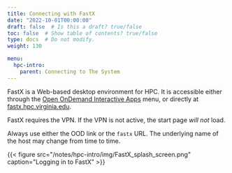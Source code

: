 ```yaml
---
title: Connecting with FastX
date: "2022-10-01T00:00:00"
draft: false  # Is this a draft? true/false
toc: false  # Show table of contents? true/false
type: docs  # Do not modify.
weight: 130

menu:
  hpc-intro:
    parent: Connecting to The System
---
```


FastX is a Web-based desktop environment for HPC. It is accessible either through the [Open OnDemand Interactive Apps](https://ood.hpc.virginia.edu/pun/sys/dashboard) menu, or directly at [fastx.hpc.virginia.edu](https://fastx.hpc.virginia.edu).

FastX requires the VPN.  If the VPN is not active, the start page _will not_ load.

Always use either the OOD link or the `fastx` URL.  The underlying name of the host may change from time to time.

{{< figure src="/notes/hpc-intro/img/FastX_splash_screen.png" caption="Logging in to FastX" >}}


